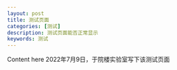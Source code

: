 ```yaml
---
layout: post
title: 测试页面
categories: [测试]
description: 测试页面能否正常显示
keywords: 测试
---
```


Content here
2022年7月9日，于院楼实验室写下该测试页面
